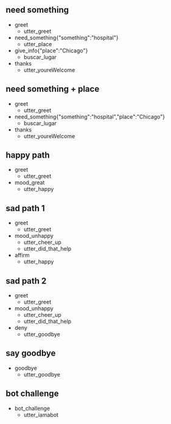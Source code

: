 ## need something 
* greet
  - utter_greet
* need_something{"something":"hospital"}
  - utter_place
* give_info{"place":"Chicago"}
  - buscar_lugar
* thanks
  - utter_youreWelcome

## need something + place 
* greet
  - utter_greet
* need_something{"something":"hospital","place":"Chicago"}
  - buscar_lugar
* thanks
  - utter_youreWelcome
  
## happy path
* greet
  - utter_greet
* mood_great
  - utter_happy

## sad path 1
* greet
  - utter_greet
* mood_unhappy
  - utter_cheer_up
  - utter_did_that_help
* affirm
  - utter_happy

## sad path 2
* greet
  - utter_greet
* mood_unhappy
  - utter_cheer_up
  - utter_did_that_help
* deny
  - utter_goodbye

## say goodbye
* goodbye
  - utter_goodbye

## bot challenge
* bot_challenge
  - utter_iamabot
